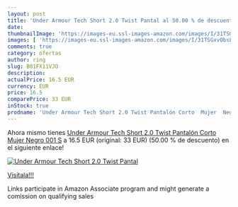 ```yaml
---
layout: post
title: 'Under Armour Tech Short 2.0 Twist Pantal al 50.00 % de descuento'
date: 
thumbnailImage: 'https://images-eu.ssl-images-amazon.com/images/I/31TSGxvObsL._SL200_.jpg'
images: [ 'https://images-eu.ssl-images-amazon.com/images/I/31TSGxvObsL._SL200_.jpg' ]
comments: true
category: ofertas
author: ring
slug: B01FX11VJO
description:
actualPrice: 16.5 EUR
currency: EUR
price: 16.5
comparePrice: 33 EUR
inStock: true
prodname: 'Under Armour Tech Short 2.0 Twist Pantalón Corto  Mujer  Negro  001   S'
---
```


Ahora mismo tienes [Under Armour Tech Short 2.0 Twist Pantalón Corto  Mujer  Negro  001   S](https://www.amazon.es/dp/B01FX11VJO/?tag=tolees-21) a 16.5 EUR (original: 33 EUR) (50.00 %  de descuento) en el siguiente enlace!

[![Under Armour Tech Short 2.0 Twist Pantal](https://images-eu.ssl-images-amazon.com/images/I/31TSGxvObsL._SL200_.jpg)](https://www.amazon.es/dp/B01FX11VJO/?tag=tolees-21)

[Visítala!!!](https://www.amazon.es/dp/B01FX11VJO/?tag=tolees-21)

Links participate in Amazon Associate program and might generate a comission on qualifying sales
